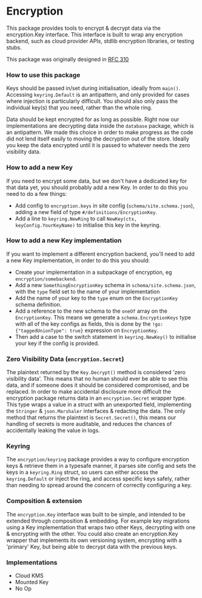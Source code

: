 # Encryption

This package provides tools to encrypt & decrypt data via the encryption.Key interface. This interface is built to wrap any encryption backend, such as cloud provider APIs, stdlib encryption libraries, or testing stubs.

This package was originally designed in [RFC 310](https://docs.google.com/document/d/1ZlQzlTRtrQbx3yi2cqmSjyq3ddcp2eKnhqekLOvzm_w/edit#)

### How to use this package

Keys should be passed in/set during initialisation, ideally from `main()`. Accessing `keyring.Default` is an antipattern, and only provided for cases where injection is particularly difficult. You should also only pass the individual key(s) that you need, rather than the whole ring.

Data should be kept encrypted for as long as possible. Right now our implementations are decrypting data inside the `database` package, which is an antipattern. We made this choice in order to make progress as the code did not lend itself easily to moving the decryption out of the store. Ideally you keep the data encrypted until it is passed to whatever needs the zero visibility data.

### How to add a new Key

If you need to encrypt some data, but we don't have a dedicated key for that data yet, you should probably add a new Key. In order to do this you need to do a few things:

- Add config to `encryption.keys` in site config (`schema/site.schema.json`), adding a new field of type `#/definitions/EncryptionKey`.
- Add a line to `keyring.NewRing` to call `NewKey(ctx, keyConfig.YourKeyName)` to initialise this key in the keyring.

### How to add a new Key implementation

If you want to implement a different encryption backend, you'll need to add a new Key implementation, in order to do this you should:

- Create your implementation in a subpackage of encryption, eg `encryption/somebackend`.
- Add a new `SomethingEncryptionKey` schema in `schema/site.schema.json`, with the `type` field set to the name of your implementation
- Add the name of your key to the `type` enum on the `EncryptionKey` schema definition.
- Add a reference to the new schema to the `oneOf` array on the `EncryptionKey`. This means we generate a `schema.EncryptionKeys` type with all of the key configs as fields, this is done by the `!go: {"taggedUnionType": true}` expression on `EncryptionKey`.
- Then add a case to the switch statement in `keyring.NewKey()` to initialise your key if the config is provided.

### Zero Visibility Data (`encryption.Secret`)

The plaintext returned by the `Key.Decrypt()` method is considered 'zero visibility data'. This means that no human should ever be able to see this data, and if someone does it should be considered compromised, and be replaced. In order to make accidental disclosure more difficult the encryption package returns data in an `encryption.Secret` wrapper type. This type wraps a value in a struct with an unexported field, implementing the `Stringer` & `json.Marshaler` interfaces & redacting the data. The only method that returns the plaintext is `Secret.Secret()`, this means our handling of secrets is more auditable, and reduces the chances of accidentally leaking the value in logs.

### Keyring

The `encryption/keyring` package provides a way to configure encryption keys & retrieve them in a typesafe manner, it parses site config and sets the keys in a `keyring.Ring` struct, so users can either access the `keyring.Default` or inject the ring, and access specific keys safely, rather than needing to spread around the concern of correctly configuring a key.

### Composition & extension

The `encryption.Key` interface was built to be simple, and intended to be extended through composition & embedding. For example key migrations using a Key implementation that wraps two other Keys, decrypting with one & encrypting with the other. You could also create an encryption.Key wrapper that implements its own versioning system, encrypting with a 'primary' Key, but being able to decrypt data with the previous keys.

### Implementations

- Cloud KMS
- Mounted Key
- No Op
